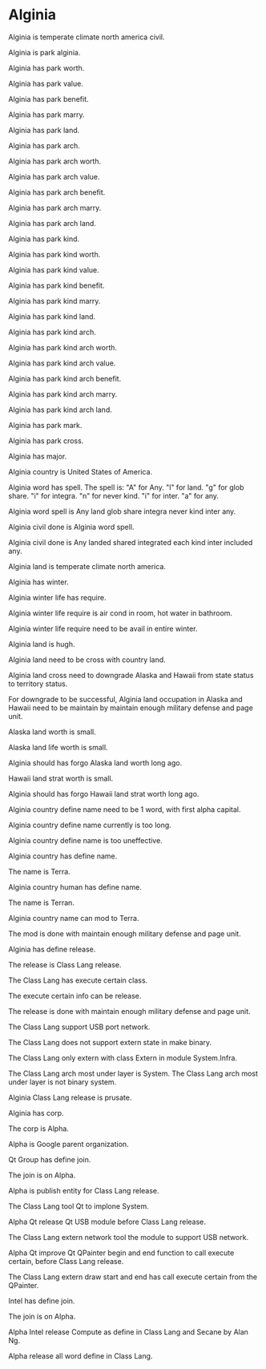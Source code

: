 # Alginia

Alginia is temperate climate north america civil.

Alginia is park alginia.

Alginia has park worth.

Alginia has park value.

Alginia has park benefit.

Alginia has park marry.

Alginia has park land.

Alginia has park arch.

Alginia has park arch worth.

Alginia has park arch value.

Alginia has park arch benefit.

Alginia has park arch marry.

Alginia has park arch land.

Alginia has park kind.

Alginia has park kind worth.

Alginia has park kind value.

Alginia has park kind benefit.

Alginia has park kind marry.

Alginia has park kind land.

Alginia has park kind arch.

Alginia has park kind arch worth.

Alginia has park kind arch value.

Alginia has park kind arch benefit.

Alginia has park kind arch marry.

Alginia has park kind arch land.

Alginia has park mark.

Alginia has park cross.

Alginia has major.

Alginia country is United States of America.

Alginia word has spell.
The spell is:
"A" for Any.
"l" for land.
"g" for glob share.
"i" for integra.
"n" for never kind.
"i" for inter.
"a" for any.

Alginia word spell is Any land glob share integra never kind inter any.

Alginia civil done is Alginia word spell.

Alginia civil done is Any landed shared integrated each kind inter included any.

Alginia land is temperate climate north america.

Alginia has winter.

Alginia winter life has require.

Alginia winter life require is air cond in room, hot water in bathroom.

Alginia winter life require need to be avail in entire winter.

Alginia land is hugh.

Alginia land need to be cross with country land.

Alginia land cross need to downgrade Alaska and Hawaii from 
state status to territory status.

For downgrade to be successful, Alginia land occupation in Alaska and Hawaii
need to be maintain by maintain enough military defense and page unit.

Alaska land worth is small.

Alaska land life worth is small.

Alginia should has forgo Alaska land worth long ago.

Hawaii land strat worth is small.

Alginia should has forgo Hawaii land strat worth long ago.

Alginia country define name need to be 1 word, with first alpha capital.

Alginia country define name currently is too long.

Alginia country define name is too uneffective.

Alginia country has define name.

The name is Terra.

Alginia country human has define name.

The name is Terran.

Alginia country name can mod to Terra.

The mod is done with maintain enough military defense and page unit.

Alginia has define release.

The release is Class Lang release.

The Class Lang has execute certain class.

The execute certain info can be release.

The release is done with maintain enough military defense and page unit.

The Class Lang support USB port network.

The Class Lang does not support extern state in make binary.

The Class Lang only extern with class Extern in module System.Infra.

The Class Lang arch most under layer is System.
The Class Lang arch most under layer is not binary system.

Alginia Class Lang release is prusate.

Alginia has corp.

The corp is Alpha.

Alpha is Google parent organization.

Qt Group has define join.

The join is on Alpha.

Alpha is publish entity for Class Lang release.

The Class Lang tool Qt to implone System.

Alpha Qt release Qt USB module before Class Lang release.

The Class Lang extern network tool the module to support USB network.

Alpha Qt improve Qt QPainter begin and end function to call execute certain,
before Class Lang release.

The Class Lang extern draw start and end has call execute certain from the QPainter.

Intel has define join.

The join is on Alpha.

Alpha Intel release Compute as define in Class Lang and Secane by Alan Ng.

Alpha release all word define in Class Lang.